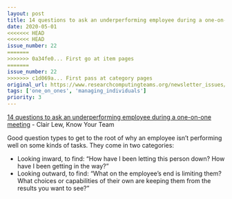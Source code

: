 ```yaml
---
layout: post
title: 14 questions to ask an underperforming employee during a one-on-one meeting - Clair Lew, Know Your Team
date: 2020-05-01
<<<<<<< HEAD
<<<<<<< HEAD
issue_number: 22
=======
>>>>>>> 0a34fe0... First go at item pages
=======
issue_number: 22
>>>>>>> c1d069a... First pass at category pages
original_url: https://www.researchcomputingteams.org/newsletter_issues/0022
tags: ['one_on_ones', 'managing_individuals']
priority: 3
---
```


<!-- markdownlint-disable MD033 -->
<!-- markdownlint-disable MD041 -->
<!-- markdownlint-disable MD049 -->

[14 questions to ask an underperforming employee during a one-on-one meeting](https://knowyourteam.com/blog/2018/10/22/14-questions-to-ask-an-underperforming-employee-during-a-one-on-one-meeting/) - Clair Lew, Know Your Team

Good question types to get to the root of why an employee isn’t performing well on some kinds of tasks.  They come in two categories:


- Looking inward, to find: “How have I been letting this person down? How have I been getting in the way?”
- Looking outward, to find:  “What on the employee’s end is limiting them? What choices or capabilities of their own are keeping them from the results you want to see?”

